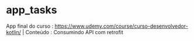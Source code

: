# app_tasks
App final do curso : https://www.udemy.com/course/curso-desenvolvedor-kotlin/ | Conteúdo : Consumindo API com retrofit 
